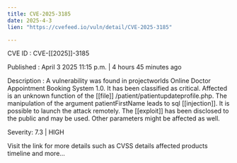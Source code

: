 ```yaml
---
title: CVE-2025-3185
date: 2025-4-3
lien: "https://cvefeed.io/vuln/detail/CVE-2025-3185"

---
```


CVE ID : CVE-[[2025]]-3185

Published :  April 3
2025
11:15 p.m. | 4 hours
45 minutes ago

Description : A vulnerability was found in projectworlds Online Doctor Appointment Booking System 1.0. It has been classified as critical. Affected is an unknown function of the  [[file]] /patient/patientupdateprofile.php. The manipulation of the argument patientFirstName leads to sql  [[injection]]. It is possible to launch the attack remotely. The  [[exploit]] has been disclosed to the public and may be used. Other parameters might be affected as well.

Severity: 7.3 | HIGH

Visit the link for more details
such as CVSS details
affected products
timeline
and more...
